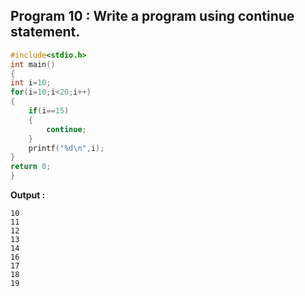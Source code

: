 ## Program 10 : Write a program using continue statement.
```C
#include<stdio.h>
int main()
{
int i=10;
for(i=10;i<20;i++)
{
	if(i==15)
	{
		continue;
	}
	printf("%d\n",i);
}
return 0;
}
```
**Output :**
```
10
11
12
13
14
16
17
18
19

```
